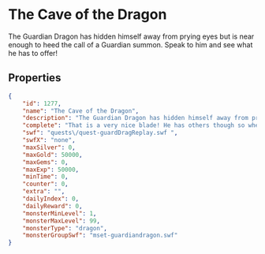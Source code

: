# The Cave of the Dragon

The Guardian Dragon has hidden himself away from prying eyes but is near enough to heed the call of a Guardian summon. Speak to him and see what he has to offer!

## Properties

```json
{
    "id": 1277,
    "name": "The Cave of the Dragon",
    "description": "The Guardian Dragon has hidden himself away from prying eyes but is near enough to heed the call of a Guardian summon. Speak to him and see what he has to offer!",
    "complete": "That is a very nice blade! He has others though so when you grow stronger you may wish to return and prove yourself once more!",
    "swf": "quests\/quest-guardDragReplay.swf ",
    "swfX": "none",
    "maxSilver": 0,
    "maxGold": 50000,
    "maxGems": 0,
    "maxExp": 50000,
    "minTime": 0,
    "counter": 0,
    "extra": "",
    "dailyIndex": 0,
    "dailyReward": 0,
    "monsterMinLevel": 1,
    "monsterMaxLevel": 99,
    "monsterType": "dragon",
    "monsterGroupSwf": "mset-guardiandragon.swf"
}
```

